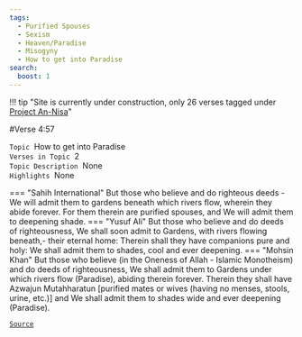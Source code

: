 ```yaml
---
tags:
  - Purified Spouses
  - Sexism
  - Heaven/Paradise
  - Misogyny
  - How to get into Paradise
search:
  boost: 1 
---
```

!!! tip "Site is currently under construction, only 26 verses tagged under [Project An-Nisa](/an-nisa)"

#Verse  4:57

`Topic`&nbsp; How to get into Paradise   
`Verses in Topic`&nbsp; 2  
`Topic Description`&nbsp; None    
`Highlights`&nbsp; None   

=== "Sahih International"
    But those who believe and do righteous deeds - We will admit them to gardens beneath which rivers flow, wherein they abide forever. For them therein are purified spouses, and We will admit them to deepening shade.
=== "Yusuf Ali"
    But those who believe and do deeds of righteousness, We shall soon admit to Gardens, with rivers flowing beneath,- their eternal home: Therein shall they have companions pure and holy: We shall admit them to shades, cool and ever deepening.
=== "Mohsin Khan"
    But those who believe (in the Oneness of Allah - Islamic Monotheism) and do deeds of righteousness, We shall admit them to Gardens under which rivers flow (Paradise), abiding therein forever. Therein they shall have Azwajun Mutahharatun [purified mates or wives (having no menses, stools, urine, etc.)] and We shall admit them to shades wide and ever deepening (Paradise).

<a href="https://corpus.quran.com/translation.jsp?chapter= 4&verse=57" target="_blank">`Source`</a>

